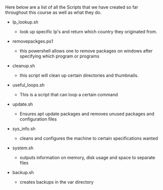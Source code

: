 Here below are a list of all the Scripts that we have created so far throughout this course as well as what they do.

- Ip_lookup.sh
	- look up specific Ip's and return which country they originated from.

- removepackges.ps1
	- this powershell allows one to remove packages on windows after specifying which program or programs

- cleanup.sh 
	- this script will clean up certain directories and thumbnails.

- useful_loops.sh
	-  This is a script that can loop a certain command 

- update.sh
	- Ensures apt update packages and removes unused packages and configuration files

- sys_info.sh
	- cleans and configures the machine to certain specifications wanted

- system.sh	
	- outputs information on memory, disk usage and space to separate files 

- backup.sh
	- creates backups in the var directory

